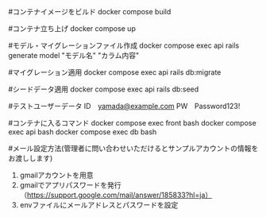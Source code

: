#コンテナイメージをビルド
docker compose build

#コンテナ立ち上げ
docker compose up

#モデル・マイグレーションファイル作成
docker compose exec api rails generate model "モデル名" "カラム内容"

#マイグレーション適用
docker compose exec api rails db:migrate

#シードデータ適用
docker compose exec api rails db:seed

#テストユーザーデータ
ID　yamada@example.com
PW　Password123!

#コンテナに入るコマンド
docker compose exec front bash
docker compose exec api bash
docker compose exec db bash

#メール設定方法(管理者に問い合わせいただけるとサンプルアカウントの情報をお渡しします)
1. gmailアカウントを用意
2. gmailでアプリパスワードを発行（https://support.google.com/mail/answer/185833?hl=ja）
3. envファイルにメールアドレスとパスワードを設定